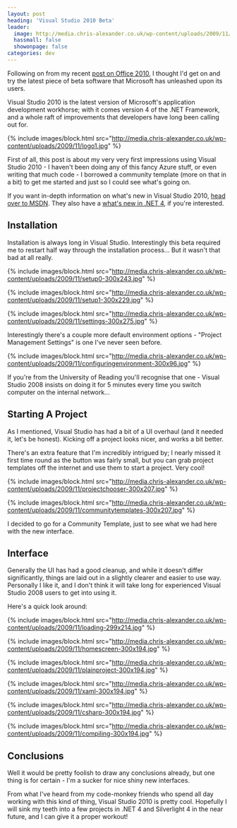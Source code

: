 ```yaml
---
layout: post
heading: 'Visual Studio 2010 Beta'
leader:
  image: http://media.chris-alexander.co.uk/wp-content/uploads/2009/11/logo1.jpg
  hassmall: false
  showonpage: false
categories: dev
---
```


Following on from my recent [post on Office 2010](http://www.chris-alexander.co.uk/1453), I thought I'd get on and try the latest piece of beta software that Microsoft has unleashed upon its users.

Visual Studio 2010 is the latest version of Microsoft's application development workhorse; with it comes version 4 of the .NET Framework, and a whole raft of improvements that developers have long been calling out for.

{% include images/block.html src="http://media.chris-alexander.co.uk/wp-content/uploads/2009/11/logo1.jpg" %}

First of all, this post is about my very very first impressions using Visual Studio 2010 - I haven't been doing any of this fancy Azure stuff, or even writing that much code - I borrowed a community template (more on that in a bit) to get me started and just so I could see what's going on.

If you want in-depth information on what's new in Visual Studio 2010, [head over to MSDN](http://msdn.microsoft.com/en-us/library/bb386063(VS.100).aspx). They also have a [what's new in .NET 4](http://msdn.microsoft.com/en-us/library/ms171868(VS.100).aspx), if you're interested.

## Installation

Installation is always long in Visual Studio. Interestingly this beta required me to restart half way through the installation process... But it wasn't that bad at all really.

{% include images/block.html src="http://media.chris-alexander.co.uk/wp-content/uploads/2009/11/setup0-300x243.jpg" %}

{% include images/block.html src="http://media.chris-alexander.co.uk/wp-content/uploads/2009/11/setup1-300x229.jpg" %}

{% include images/block.html src="http://media.chris-alexander.co.uk/wp-content/uploads/2009/11/settings-300x275.jpg" %}

Interestingly there's a couple more default environment options - "Project Management Settings" is one I've never seen before.

{% include images/block.html src="http://media.chris-alexander.co.uk/wp-content/uploads/2009/11/configuringenvironment-300x96.jpg" %}

If you're from the University of Reading you'll recognise that one - Visual Studio 2008 insists on doing it for 5 minutes every time you switch computer on the internal network...

## Starting A Project

As I mentioned, Visual Studio has had a bit of a UI overhaul (and it needed it, let's be honest). Kicking off a project looks nicer, and works a bit better.

There's an extra feature that I'm incredibly intrigued by; I nearly missed it first time round as the button was fairly small, but you can grab project templates off the internet and use them to start a project. Very cool!

{% include images/block.html src="http://media.chris-alexander.co.uk/wp-content/uploads/2009/11/projectchooser-300x207.jpg" %}

{% include images/block.html src="http://media.chris-alexander.co.uk/wp-content/uploads/2009/11/communitytemplates-300x207.jpg" %}

I decided to go for a Community Template, just to see what we had here with the new interface.

## Interface

Generally the UI has had a good cleanup, and while it doesn't differ significantly, things are laid out in a slightly clearer and easier to use way. Personally I like it, and I don't think it will take long for experienced Visual Studio 2008 users to get into using it.

Here's a quick look around:

{% include images/block.html src="http://media.chris-alexander.co.uk/wp-content/uploads/2009/11/loading-299x214.jpg" %}

{% include images/block.html src="http://media.chris-alexander.co.uk/wp-content/uploads/2009/11/homescreen-300x194.jpg" %}

{% include images/block.html src="http://media.chris-alexander.co.uk/wp-content/uploads/2009/11/plainproject-300x194.jpg" %}

{% include images/block.html src="http://media.chris-alexander.co.uk/wp-content/uploads/2009/11/xaml-300x194.jpg" %}

{% include images/block.html src="http://media.chris-alexander.co.uk/wp-content/uploads/2009/11/csharp-300x194.jpg" %}

{% include images/block.html src="http://media.chris-alexander.co.uk/wp-content/uploads/2009/11/compiling-300x194.jpg" %}

## Conclusions

Well it would be pretty foolish to draw any conclusions already, but one thing is for certain - I'm a sucker for nice shiny new interfaces.

From what I've heard from my code-monkey friends who spend all day working with this kind of thing, Visual Studio 2010 is pretty cool. Hopefully I will sink my teeth into a few projects in .NET 4 and Silverlight 4 in the near future, and I can give it a proper workout!
